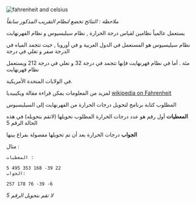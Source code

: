 <div class="text-center">
	<img alt="fahrenheit and celsius" src="http://s5.postimg.org/3tpo5bg6v/fahrenheit.png"/>
</div>

*ملاحظة : النتائج تخضع لنظام التقريب المذكور سابقاً*

يستعمل عالمياً نظامين لقياس درجة الحرارة , نظام سيليسيوس و نظام الفهرنهايت

نظام سيليسيوس هو المستعمل في الدول العربية و في أوروبا , حيث تتجمد المياه في الدرجة صفر و تغلي في درجة

مئة . أما في نظام فهرنهايت فإنها تتجمد في درجة 32 و تغلي في درجة 212 ويستعمل نظام فهرنهايت 

في الولايات المتحدة الأمريكية.


لمزيد من المعلومات يمكن قراءة مقالة ويكيبيديا
[wikipedia on Fahrenheit](http://en.wikipedia.org/wiki/Fahrenheit)

المطلوب كتابة برنامج لتحويل درجات الحرارة من الفهرنهايت إلى السيليسيوس

**المعطيات** أول  رقم هو عدد درجات الحرارة المطلوب تحويلها (لاتقم بتحويله) في هذه الحالة الرقم 5

**الجواب** درجات الحرارة بعد أن تم تحويلها مفصولة بفراغ بينها

مثال : 
  
    المعطيات :
  
    5 495 353 168 -39 22
    الجواب:
  
    257 178 76 -39 -6

*لا تقم بتحويل الرقم 5*
